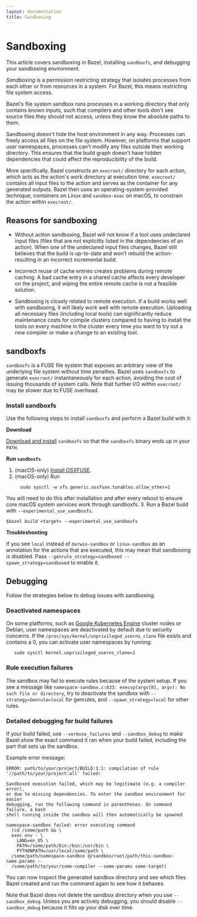 ```yaml
---
layout: documentation
title: Sandboxing
---
```


# Sandboxing

This article covers sandboxing in Bazel, installing `sandboxfs`, and debugging
your sandboxing environment.

_Sandboxing_ is a permission restricting strategy that isolates processes from
each other or from resources in a system. For Bazel, this means restricting file
system access.

Bazel's file system sandbox runs processes in a working directory that only
contains known inputs, such that compilers and other tools don't see source
files they should not access, unless they know the absolute paths to them.

Sandboxing doesn't hide the host environment in any way. Processes can freely
access all files on the file system. However, on platforms that support user
namespaces, processes can't modify any files outside their working directory.
This ensures that the build graph doesn't have hidden dependencies that could
affect the reproducibility of the build.

More specifically, Bazel constructs an `execroot/` directory for each action,
which acts as the action's work directory at execution time. `execroot/`
contains all input files to the action and serves as the container for any
generated outputs. Bazel then uses an operating-system-provided
technique, containers on Linux and `sandbox-exec` on macOS, to constrain the
action within `execroot/`.

## Reasons for sandboxing

- Without action sandboxing, Bazel will not know if a tool uses undeclared input
  files (files that are not explicitly listed in the dependencies of an action).
  When one of the undeclared input files changes, Bazel still believes that the
  build is up-to-date and won’t rebuild the action-resulting in an incorrect
  incremental build.

- Incorrect reuse of cache entries creates problems during remote caching. A bad
  cache entry in a shared cache affects every developer on the project, and
  wiping the entire remote cache is not a feasible solution.

- Sandboxing is closely related to remote execution. If a build works well with
  sandboxing, it will likely work well with remote execution. Uploading all
  necessary files (including local tools) can significantly reduce maintenance
  costs for compile clusters compared to having to install the tools on every
  machine in the cluster every time you want to try out a new compiler or make
  a change to an existing tool.

## sandboxfs

`sandboxfs` is a FUSE file system that exposes an arbitrary view of the
underlying file system without time penalties. Bazel uses `sandboxfs` to
generate `execroot/` instantaneously for each action, avoiding the cost
of issuing thousands of system calls. Note that further I/O within `execroot/`
may be slower due to FUSE overhead.

### Install sandboxfs

Use the following steps to install `sandboxfs` and perform a Bazel build with
it:

**Download**

[Download and install](https://github.com/bazelbuild/sandboxfs/blob/master/INSTALL.md)
`sandboxfs` so that the `sandboxfs` binary ends up in your `PATH`.

**Run `sandboxfs`**

1. (macOS-only) [Install OSXFUSE](https://osxfuse.github.io/).
2. (macOS-only) Run
    ```shell
      sudo sysctl -w vfs.generic.osxfuse.tunables.allow_other=1
     ```
  You will need to do this after installation and after every reboot to ensure
  core macOS system services work through sandboxfs.
3. Run a Bazel build with `--experimental_use_sandboxfs`.
   ```shell
   $bazel build <target> --experimental_use_sandboxfs
   ```

**Troubleshooting**

If you see `local` instead of `darwin-sandbox` or `linux-sandbox` as an
annotation for the actions that are executed, this may mean that sandboxing is
disabled. Pass `--genrule_strategy=sandboxed --spawn_strategy=sandboxed` to
enable it.

## Debugging

Follow the strategies below to debug issues with sandboxing.

### Deactivated namespaces

On some platforms, such as [Google Kubernetes
Engine](https://cloud.google.com/kubernetes-engine/) cluster nodes or Debian,
user namespaces are deactivated by default due to security
concerns. If the `/proc/sys/kernel/unprivileged_userns_clone` file exists and
contains a 0, you can activate user namespaces by running:
```shell
   sudo sysctl kernel.unprivileged_userns_clone=1
   ```

### Rule execution failures

The sandbox may fail to execute rules because of the system setup.
If you see a message like `namespace-sandbox.c:633: execvp(argv[0], argv): No
such file or directory`, try to deactivate the sandbox with
`--strategy=Genrule=local` for genrules, and `--spawn_strategy=local`
for other rules.

### Detailed debugging for build failures

If your build failed, use `--verbose_failures` and `--sandbox_debug` to make
Bazel show the exact command it ran when your build failed, including the part
that sets up the sandbox.

Example error message:

```
ERROR: path/to/your/project/BUILD:1:1: compilation of rule
'//path/to/your/project:all' failed:

Sandboxed execution failed, which may be legitimate (e.g. a compiler error),
or due to missing dependencies. To enter the sandbox environment for easier
debugging, run the following command in parentheses. On command failure, a bash
shell running inside the sandbox will then automatically be spawned

namespace-sandbox failed: error executing command
  (cd /some/path && \
  exec env - \
    LANG=en_US \
    PATH=/some/path/bin:/bin:/usr/bin \
    PYTHONPATH=/usr/local/some/path \
  /some/path/namespace-sandbox @/sandbox/root/path/this-sandbox-name.params --
  /some/path/to/your/some-compiler --some-params some-target)
```

You can now inspect the generated sandbox directory and see which files Bazel
created and run the command again to see how it behaves.

Note that Bazel does not delete the sandbox directory when you use
`--sandbox_debug`. Unless you are actively debugging, you should disable
`--sandbox_debug` because it fills up your disk over time.
